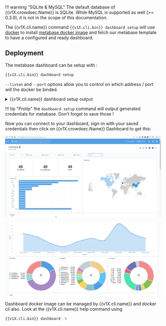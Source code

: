 
!!! warning "SQLite & MySQL"
    The default database of {{v1X.crowdsec.Name}} is SQLite. While MySQL is supported as well (>= 0.3.0), it is not in the scope of this documentation.



The {{v1X.cli.name}} command `{{v1X.cli.bin}} dashboard setup` will use [docker](https://docs.docker.com/get-docker/) to install [metabase docker image](https://hub.docker.com/r/metabase/metabase/) and fetch our metabase template to have a configured and ready dashboard. 


## Deployment


The metabase dashboard can be setup with :
```bash
{{v1X.cli.bin}} dashboard setup
```


`--listen` and `--port` options allow you to control on which address / port will the docker be binded.


<details>
  <summary>{{v1X.cli.name}} dashboard setup output</summary>

```bash
INFO[0000] /var/lib/crowdsec/data/metabase.db exists, skip.  
INFO[0000] Downloaded metabase DB                       
INFO[0000] Pulling docker image metabase/metabase       
...
INFO[0001] Creating container                           
INFO[0001] Starting container                           
INFO[0002] Started metabase                             
INFO[0002] Waiting for metabase API to be up (can take up to a minute) 
...........
INFO[0034] Metabase API is up                           
INFO[0034] Successfully authenticated                   
INFO[0034] Changed password !                           
INFO[0034] Setup finished                               
INFO[0034] url : http://127.0.0.1:3000                  
INFO[0034] username: metabase@crowdsec.net              
INFO[0034] password: W1XJb8iw1A02U5nW7xxxxXXXxxXXXxXXxxXXXxxxXxXxXxXPdbvQdLlshqqPg8pf 
```
</details>

!!! tip "Protip"
    the `dashboard setup` command will output generated credentials for metabase.
    Don't forget to save those !

Now you can connect to your dashboard, sign-in with your saved credentials then click on {{v1X.crowdsec.Name}} Dashboard to get this:

![Dashboard_view](../assets/images/dashboard_view.png)

![Dashboard_view2](../assets/images/dashboard_view2.png)



Dashboard docker image can be managed by {{v1X.cli.name}} and docker cli also. Look at the {{v1X.cli.name}} help command using

```bash
{{v1X.cli.bin}} dashboard -h
```